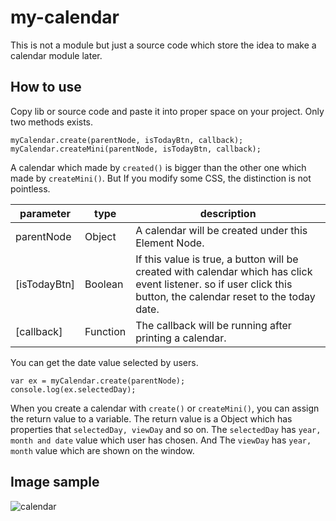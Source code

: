 # my-calendar

This is not a module but just a source code which store the idea to make a calendar module later.

## How to use

Copy lib or source code and paste it into proper space on your project.
Only two methods exists. 

```
myCalendar.create(parentNode, isTodayBtn, callback);
myCalendar.createMini(parentNode, isTodayBtn, callback);
```

A calendar which made by ```created()``` is bigger than the other one which made by ```createMini()```.
But If you modify some CSS, the distinction is not pointless.

|parameter|type|description|
|---------|----|-----------|
|parentNode|Object|A calendar will be created under this Element Node.|
|[isTodayBtn]|Boolean|If this value is true, a button will be created with calendar which has click event listener. so if user click this button, the calendar reset to the today date.|
|[callback]|Function|The callback will be running after printing a calendar.|

You can get the date value selected by users.

```
var ex = myCalendar.create(parentNode);
console.log(ex.selectedDay);
```

When you create a calendar with ```create()``` or ```createMini()```, you can assign the return value to a variable. The return value is a Object which has properties that ```selectedDay, viewDay``` and so on.
The ```selectedDay``` has ```year, month and date``` value which user has chosen.
And The ```viewDay``` has ```year, month``` value which are shown on the window.

## Image sample

![calendar](https://user-images.githubusercontent.com/60813614/86134988-35432b80-bb25-11ea-9237-3b5e57434744.PNG)
